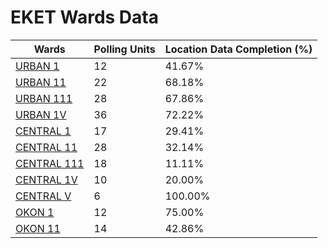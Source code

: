 
# EKET Wards Data

| Wards | Polling Units | Location Data Completion (%) |
| ---- | ----- | ------- |
| [URBAN 1](./wards/432-urban-1) | 12 | 41.67% |
| [URBAN 11](./wards/433-urban-11) | 22 | 68.18% |
| [URBAN 111](./wards/434-urban-111) | 28 | 67.86% |
| [URBAN 1V](./wards/435-urban-1v) | 36 | 72.22% |
| [CENTRAL 1](./wards/436-central-1) | 17 | 29.41% |
| [CENTRAL 11](./wards/437-central-11) | 28 | 32.14% |
| [CENTRAL 111](./wards/438-central-111) | 18 | 11.11% |
| [CENTRAL 1V](./wards/439-central-1v) | 10 | 20.00% |
| [CENTRAL V](./wards/440-central-v) | 6 | 100.00% |
| [OKON 1](./wards/441-okon-1) | 12 | 75.00% |
| [OKON 11](./wards/442-okon-11) | 14 | 42.86% |




